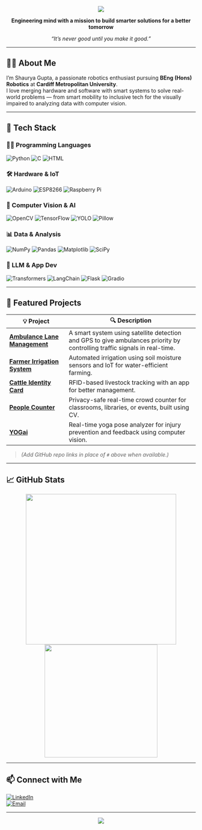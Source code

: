 
<!-- Banner Image -->
<p align="center">
  <img src="https://capsule-render.vercel.app/api?type=wave&color=00C2CB&height=250&section=header&text=Hi,%20I'm%20Shaurya%20Gupta!&fontSize=40&fontColor=ffffff" />
</p>

<p align="center"><b>Engineering mind with a mission to build smarter solutions for a better tomorrow</b></p>

<p align="center"><i>“It’s never good until you make it good.”</i></p>

---

## 👨‍💻 About Me

I’m Shaurya Gupta, a passionate robotics enthusiast pursuing **BEng (Hons) Robotics** at **Cardiff Metropolitan University**.  
I love merging hardware and software with smart systems to solve real-world problems — from smart mobility to inclusive tech for the visually impaired to analyzing data with computer vision.

---

## 🧠 Tech Stack

### 👨‍💻 Programming Languages
![Python](https://img.shields.io/badge/-Python-3776AB?style=flat&logo=python&logoColor=white)
![C](https://img.shields.io/badge/-C-00599C?style=flat&logo=c&logoColor=white)
![HTML](https://img.shields.io/badge/-HTML-E34F26?style=flat&logo=html5&logoColor=white)

### 🛠️ Hardware & IoT
![Arduino](https://img.shields.io/badge/-Arduino-00979D?style=flat&logo=arduino&logoColor=white)
![ESP8266](https://img.shields.io/badge/-ESP8266-303030?style=flat&logo=espressif&logoColor=white)
![Raspberry Pi](https://img.shields.io/badge/-Raspberry%20Pi-C51A4A?style=flat&logo=raspberry-pi&logoColor=white)

### 🧠 Computer Vision & AI
![OpenCV](https://img.shields.io/badge/-OpenCV-5C3EE8?style=flat&logo=opencv&logoColor=white)
![TensorFlow](https://img.shields.io/badge/-TensorFlow-FF6F00?style=flat&logo=tensorflow&logoColor=white)
![YOLO](https://img.shields.io/badge/-YOLO-000000?style=flat&logo=darkreader&logoColor=white)
![Pillow](https://img.shields.io/badge/-Pillow-7044A6?style=flat)

### 📊 Data & Analysis
![NumPy](https://img.shields.io/badge/-NumPy-013243?style=flat&logo=numpy)
![Pandas](https://img.shields.io/badge/-Pandas-150458?style=flat&logo=pandas)
![Matplotlib](https://img.shields.io/badge/-Matplotlib-11557C?style=flat)
![SciPy](https://img.shields.io/badge/-SciPy-8CAAE6?style=flat)

### 🤖 LLM & App Dev
![Transformers](https://img.shields.io/badge/-Transformers-FCC624?style=flat&logo=huggingface&logoColor=black)
![LangChain](https://img.shields.io/badge/-LangChain-006699?style=flat)
![Flask](https://img.shields.io/badge/-Flask-000000?style=flat&logo=flask)
![Gradio](https://img.shields.io/badge/-Gradio-786DFB?style=flat)

---

## 🚀 Featured Projects

| 💡 Project | 🔍 Description |
|-----------|----------------|
| **[Ambulance Lane Management](#)** | A smart system using satellite detection and GPS to give ambulances priority by controlling traffic signals in real-time. |
| **[Farmer Irrigation System](#)** | Automated irrigation using soil moisture sensors and IoT for water-efficient farming. |
| **[Cattle Identity Card](#)** | RFID-based livestock tracking with an app for better management. |
| **[People Counter](#)** | Privacy-safe real-time crowd counter for classrooms, libraries, or events, built using CV. |
| **[YOGai](#)** | Real-time yoga pose analyzer for injury prevention and feedback using computer vision. |

> *(Add GitHub repo links in place of `#` above when available.)*

---

## 📈 GitHub Stats

<p align="center">
  <img src="https://github-readme-stats.vercel.app/api?username=shaurya-g123&show_icons=true&theme=tokyonight" width="400"/>
  <img src="https://github-readme-stats.vercel.app/api/top-langs/?username=shaurya-g123&layout=compact&theme=tokyonight" width="300"/>
</p>

---

## 📫 Connect with Me

[![LinkedIn](https://img.shields.io/badge/-LinkedIn-0077B5?style=flat&logo=linkedin&logoColor=white)](https://linkedin.com/in/shauryagupta)  
[![Email](https://img.shields.io/badge/-Email-D14836?style=flat&logo=gmail&logoColor=white)](mailto:your@email.com)

<!-- Portfolio link placeholder -->
<!-- Add this when ready -->
<!-- [![Portfolio](https://img.shields.io/badge/-Portfolio-24292e?style=flat&logo=github&logoColor=white)](https://your-portfolio-link.com) -->

---

<p align="center">
  <img src="https://capsule-render.vercel.app/api?type=wave&color=00C2CB&height=120&section=footer"/>
</p>
